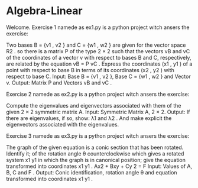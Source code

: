 # Algebra-Linear
Welcome.
Exercise 1 namede as ex1.py is a python project witch ansers the exercíse:

Two bases B = {v1 , v2 } and C = {w1 , w2 } are given for the vector space R2 . so there is
a matrix P of the type 2 × 2 such that the vectors vB and vC of the coordinates of a vector v with respect to
bases B and C, respectively, are related by the equation
vB = P vC .
Express the coordinates (x1 , y1 ) of a point with respect to base B in terms of its coordinates
(x2 , y2 ) with respect to base C.
Input: Base B = {v1 , v2 }, Base C = {w1 , w2 } and Vector v.
Output: Matrix P and Vectors vB and vC .

Exercise 2 namede as ex2.py is a python project witch ansers the exercíse:

Compute the eigenvalues and eigenvectors associated with them of the given 2 × 2 symmetric matrix A.
Input: Symmetric Matrix A, 2 × 2.
Output: If there are eigenvalues, if so, show: λ1 and λ2 . And make explicit the eigenvectors associated with the
eigenvalues.

Exercise 3 namede as ex3.py is a python project witch ansers the exercíse:

The graph of the given equation is a conic section that has been rotated. Identify it; of the
rotation angle θ counterclockwise which gives a rotated system x1 y1 in which the graph is in
canonical position; give the equation transformed into coordinates x1 y1 .
Ax2 + Bxy + Cy 2 = F
Input: Values of A, B, C and F .
Output: Conic identification, rotation angle θ and equation transformed into coordinates x1 y1 .
